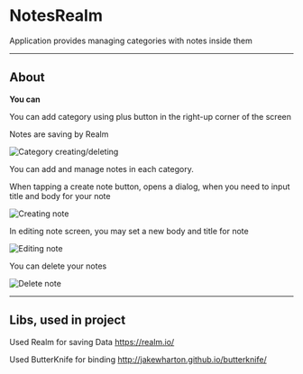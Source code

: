 # NotesRealm
Application provides managing categories with notes inside them
___
## About
**You can**

You can add category using plus button in the right-up corner of the screen

Notes are saving by Realm

![Category creating/deleting](http://imgur.com/a/ZbneN.gif)

You can add and manage notes in each category.

When tapping a create note button, opens a dialog, when you need to input title and body for your note

![Creating note](http://imgur.com/a/WMEyq.gif)

In editing note screen, you may set a new body and title for note

![Editing note](http://imgur.com/a/mOJfO.gif)

You can delete your notes

![Delete note](http://imgur.com/a/3bDkU.gif)

___
## Libs, used in project

Used Realm for saving Data 
https://realm.io/

Used ButterKnife for binding 
http://jakewharton.github.io/butterknife/
